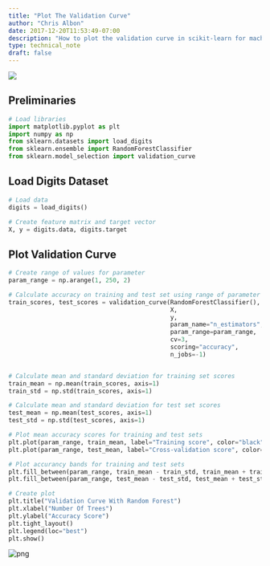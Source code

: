 ```yaml
---
title: "Plot The Validation Curve"
author: "Chris Albon"
date: 2017-12-20T11:53:49-07:00
description: "How to plot the validation curve in scikit-learn for machine learning in Python."
type: technical_note
draft: false
---
```

<a alt="Plot The Validation Curve" href="https://machinelearningflashcards.com">
    <img src="/images/machine_learning_flashcards/Validation_Curve_print.png" class="flashcard center-block">
</a>

## Preliminaries


```python
# Load libraries
import matplotlib.pyplot as plt
import numpy as np
from sklearn.datasets import load_digits
from sklearn.ensemble import RandomForestClassifier
from sklearn.model_selection import validation_curve
```

## Load Digits Dataset


```python
# Load data
digits = load_digits()

# Create feature matrix and target vector
X, y = digits.data, digits.target
```

## Plot Validation Curve


```python
# Create range of values for parameter
param_range = np.arange(1, 250, 2)

# Calculate accuracy on training and test set using range of parameter values
train_scores, test_scores = validation_curve(RandomForestClassifier(), 
                                             X, 
                                             y, 
                                             param_name="n_estimators", 
                                             param_range=param_range,
                                             cv=3, 
                                             scoring="accuracy", 
                                             n_jobs=-1)


# Calculate mean and standard deviation for training set scores
train_mean = np.mean(train_scores, axis=1)
train_std = np.std(train_scores, axis=1)

# Calculate mean and standard deviation for test set scores
test_mean = np.mean(test_scores, axis=1)
test_std = np.std(test_scores, axis=1)

# Plot mean accuracy scores for training and test sets
plt.plot(param_range, train_mean, label="Training score", color="black")
plt.plot(param_range, test_mean, label="Cross-validation score", color="dimgrey")

# Plot accurancy bands for training and test sets
plt.fill_between(param_range, train_mean - train_std, train_mean + train_std, color="gray")
plt.fill_between(param_range, test_mean - test_std, test_mean + test_std, color="gainsboro")

# Create plot
plt.title("Validation Curve With Random Forest")
plt.xlabel("Number Of Trees")
plt.ylabel("Accuracy Score")
plt.tight_layout()
plt.legend(loc="best")
plt.show()
```


![png](plot_the_validation_curve_7_0.png)


